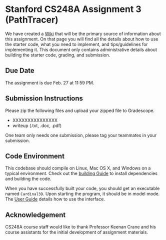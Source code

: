 # Stanford CS248A Assignment 3 (PathTracer)

We have created a [Wiki](https://stanford-cs248.github.io/Cardinal3D/) that will be the primary source of information about this assignment. On that page you will find all the details about how to use the starter code, what you need to implement, and tips/guidelines for implementing it. This document only contains administrative details about building the starter code, grading, and submission.

## Due Date

The assignment is due Feb. 27 at 11:59 PM.

## Submission Instructions
Please zip the following files and upload your zipped file to Gradescope.

* XXXXXXXXXXXXXXX
* writeup (.txt, .doc, .pdf)

One team only needs one submission, please tag your teammates in your submission.

## Code Environment

This codebase should compile on Linux, Mac OS X, and Windows on a typical environment. Check out the [building Guide](https://stanford-cs248.github.io/Cardinal3D/build/) to install dependencies and building the code. 

When you have successfully built your code, you should get an executable named `Cardinal3D`. Upon starting the program, it should be in model mode. The [User Guide](https://stanford-cs248.github.io/Cardinal3D/guide/) details how to use the interface. 

## Acknowledgement

CS248A course staff would like to thank Professor Keenan Crane and his course assistants for the initial development of assignment materials.
